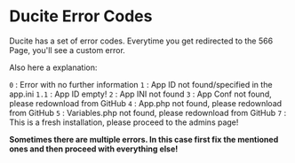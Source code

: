 # Ducite Error Codes

Ducite has a set of error codes.
Everytime you get redirected to the 566 Page, you'll see a custom error.

Also here a explanation:

`0` : Error with no further information
`1` : App ID not found/specified in the app.ini
`1.1` : App ID empty!
`2` : App INI not found
`3` : App Conf not found, please redownload from GitHub
`4` : App.php not found, please redownload from GitHub
`5` : Variables.php not found, please redownload from GitHub
`7` : This is a fresh installation, please proceed to the admins page!

**Sometimes there are multiple errors. In this case first fix the mentioned ones and then proceed with everything else!**
